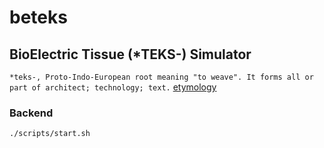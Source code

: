 # beteks

## BioElectric Tissue (*TEKS-) Simulator

`*teks-, Proto-Indo-European root meaning "to weave". It forms all or part of architect; technology; text.` [etymology](https://www.etymonline.com/word/*teks-#etymonline_v_52573)


### Backend

```
./scripts/start.sh
```

